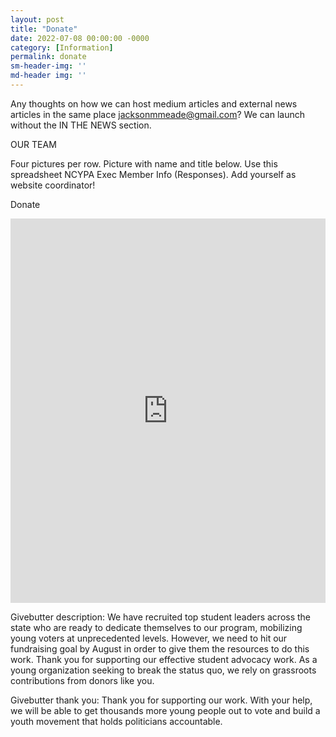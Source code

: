 ```yaml
---
layout: post
title: "Donate"
date: 2022-07-08 00:00:00 -0000
category: [Information]
permalink: donate
sm-header-img: ''
md-header img: ''
---
```


Any thoughts on how we can host medium articles and external news articles in the same place jacksonmmeade@gmail.com? We can launch without the IN THE NEWS section.

OUR TEAM

Four pictures per row. Picture with name and title below. Use this spreadsheet NCYPA Exec Member Info (Responses). Add yourself as website coordinator!

Donate

<iframe src="https://givebutter.com/embed/c/ncypa" width="100%" height="615px" style="max-width: 601px;" name="givebutter" frameborder="0" scrolling="no" seamless allowpaymentrequest></iframe><script src="https://givebutter.com/js/widget.js"></script>

Givebutter description: We have recruited top student leaders across the state who are ready to dedicate themselves to our program, mobilizing young voters at unprecedented levels. However, we need to hit our fundraising goal by August in order to give them the resources to do this work.
Thank you for supporting our effective student advocacy work. As a young organization seeking to break the status quo, we rely on grassroots contributions from donors like you.

Givebutter thank you: Thank you for supporting our work. With your help, we will be able to get thousands more young people out to vote and build a youth movement that holds politicians accountable.


